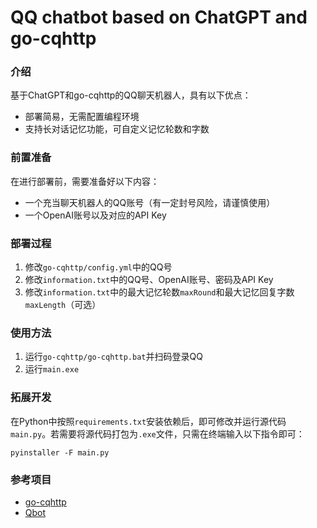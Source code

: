 # QQ chatbot based on ChatGPT and go-cqhttp

### 介绍
基于ChatGPT和go-cqhttp的QQ聊天机器人，具有以下优点：
* 部署简易，无需配置编程环境
* 支持长对话记忆功能，可自定义记忆轮数和字数

### 前置准备
在进行部署前，需要准备好以下内容：
* 一个充当聊天机器人的QQ账号（有一定封号风险，请谨慎使用）
* 一个OpenAI账号以及对应的API Key

### 部署过程
1. 修改`go-cqhttp/config.yml`中的QQ号
2. 修改`information.txt`中的QQ号、OpenAI账号、密码及API Key
3. 修改`information.txt`中的最大记忆轮数`maxRound`和最大记忆回复字数`maxLength`（可选）

### 使用方法
1. 运行`go-cqhttp/go-cqhttp.bat`并扫码登录QQ
2. 运行`main.exe`

### 拓展开发
在Python中按照`requirements.txt`安装依赖后，即可修改并运行源代码`main.py`。若需要将源代码打包为`.exe`文件，只需在终端输入以下指令即可：
```
pyinstaller -F main.py
```

### 参考项目
* [go-cqhttp](https://github.com/Mrs4s/go-cqhttp)
* [Qbot](https://github.com/zstar1003/Qbot)